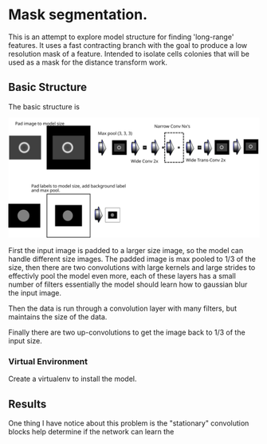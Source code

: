 # Mask segmentation.

This is an attempt to explore model structure for finding 'long-range' features.
It uses a fast contracting branch with the goal to produce a low resolution
mask of a feature. Intended to isolate cells colonies that will be used as
a mask for the distance transform work.


## Basic Structure
The basic structure is 

![schematic of model layers](images/model_structure.svg)

First the input image is padded to a larger size image, so the model can handle
different size images. The padded image is max pooled to 1/3 of the size, then
there are two convolutions with large kernels and large strides to effectivly 
pool the model even more, each of these layers has a small number of filters
essentially the model should learn how to gaussian blur the input image.

Then the data is run through a convolution layer with many filters, but 
maintains the size of the data. 

Finally there are two up-convolutions to get the image back to 1/3 of the input
size.

### Virtual Environment

Create a virtualenv to install the model.

## Results

One thing I have notice about this problem is the "stationary" convolution
blocks help determine if the network can learn the 

